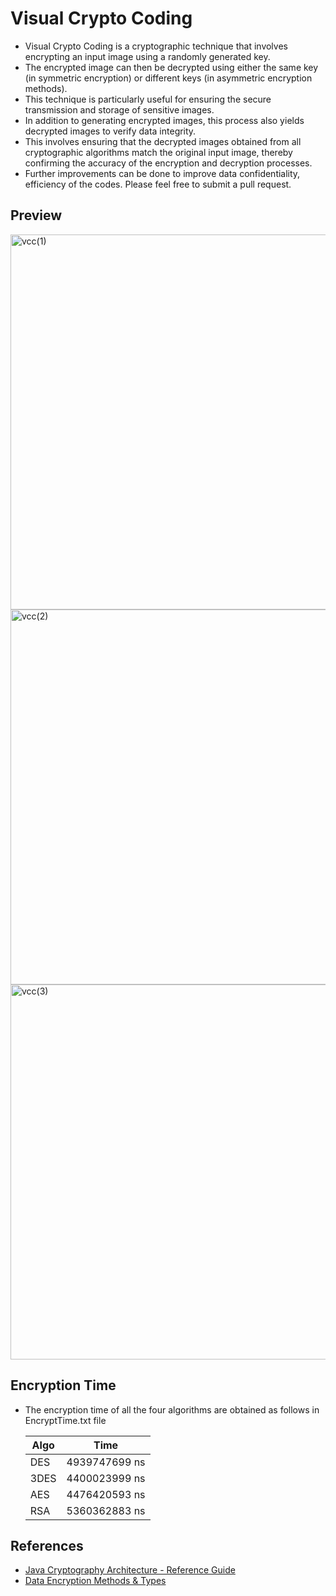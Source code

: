 # Visual Crypto Coding
- Visual Crypto Coding is a cryptographic technique that involves encrypting an input image using a randomly generated key.
- The encrypted image can then be decrypted using either the same key (in symmetric encryption) or different keys (in asymmetric encryption methods).
- This technique is particularly useful for ensuring the secure transmission and storage of sensitive images.
- In addition to generating encrypted images, this process also yields decrypted images to verify data integrity.
- This involves ensuring that the decrypted images obtained from all cryptographic algorithms match the original input image, thereby confirming the accuracy of the encryption and decryption processes.
- Further improvements can be done to improve data confidentiality, efficiency of the codes. Please feel free to submit a pull request.

## Preview
<img src="https://github.com/imsatyasaiteja/Visual-Crypto-Coding/assets/85508314/2f4900f4-5cef-4080-875f-d8f40546ed15" width="600" alt="vcc(1)">
<img src="https://github.com/imsatyasaiteja/Visual-Crypto-Coding/assets/85508314/f521c559-8037-4221-b08a-b88180c90ec1" width="600" alt="vcc(2)">
<img src="https://github.com/imsatyasaiteja/Visual-Crypto-Coding/assets/85508314/76410325-ce7c-475b-9497-95ae15100e04" width="600" alt="vcc(3)">

## Encryption Time
- The encryption time of all the four algorithms are obtained as follows in EncryptTime.txt file

  | Algo | Time         |
  |------|--------------|
  | DES  | 4939747699 ns|
  | 3DES | 4400023999 ns|
  | AES  | 4476420593 ns|
  | RSA  | 5360362883 ns|

## References
- [Java Cryptography Architecture - Reference Guide](https://docs.oracle.com/en/java/javase/11/security/java-cryptography-architecture-jca-reference-guide.html)
- [Data Encryption Methods & Types](https://www.splunk.com/en_us/blog/learn/data-encryption-methods-types.html)
